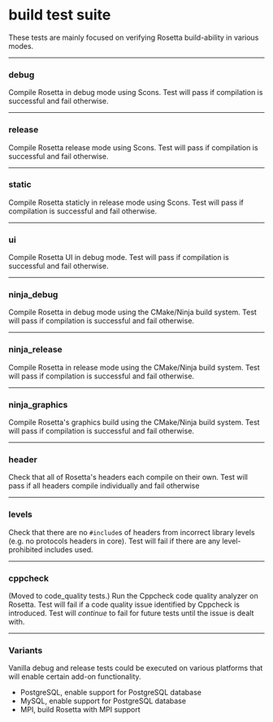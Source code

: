 # build test suite
These tests are mainly focused on verifying Rosetta build-ability in various modes.

-----
### debug
Compile Rosetta in debug mode using Scons. Test will pass if compilation is successful and fail otherwise.

-----
### release
Compile Rosetta release mode using Scons. Test will pass if compilation is successful and fail otherwise.

-----
### static
Compile Rosetta staticly in release mode using Scons. Test will pass if compilation is successful and fail otherwise.

-----
### ui
Compile Rosetta UI in debug mode. Test will pass if compilation is successful and fail otherwise.

-----
### ninja_debug
Compile Rosetta in debug mode using the CMake/Ninja build system. Test will pass if compilation is successful and fail otherwise.

-----
### ninja_release
Compile Rosetta in release mode using the CMake/Ninja build system. Test will pass if compilation is successful and fail otherwise.

-----
### ninja_graphics
Compile Rosetta's graphics build using the CMake/Ninja build system. Test will pass if compilation is successful and fail otherwise.

-----
### header
Check that all of Rosetta's headers each compile on their own. Test will pass if all headers compile individually and fail otherwise

-----
### levels
Check that there are no `#include`s of headers from incorrect library levels (e.g. no protocols headers in core).
Test will fail if there are any level-prohibited includes used.

-----
### cppcheck
(Moved to code_quality tests.)
Run the Cppcheck code quality analyzer on Rosetta. Test will fail if a code quality issue identified by Cppcheck is introduced.
Test will *continue* to fail for future tests until the issue is dealt with.

-----
### Variants
Vanilla debug and release tests could be executed on various platforms that will enable certain add-on functionality.
 - PostgreSQL, enable support for PostgreSQL database
 - MySQL, enable support for PostgreSQL database
 - MPI, build Rosetta with MPI support
